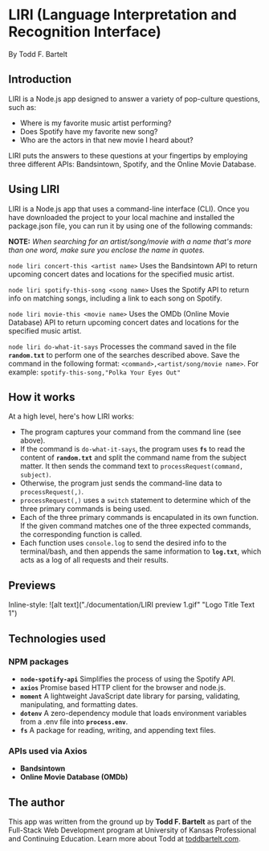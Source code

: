 # LIRI (Language Interpretation and Recognition Interface)
By Todd F. Bartelt

## Introduction

LIRI is a Node.js app designed to answer a variety of pop-culture questions, such as:
- Where is my favorite music artist performing?
- Does Spotify have my favorite new song?
- Who are the actors in that new movie I heard about?

LIRI puts the answers to these questions at your fingertips by employing three different APIs: Bandsintown, Spotify, and the Online Movie Database.

## Using LIRI

LIRI is a Node.js app that uses a command-line interface (CLI). Once you have downloaded the project to your local machine and installed the package.json file, you can run it by using one of the following commands:

**NOTE:** *When searching for an artist/song/movie with a name that's more than one word, make sure you enclose the name in quotes.*

```node liri concert-this <artist name>```
Uses the Bandsintown API to return upcoming concert dates and locations for the specified music artist.

```node liri spotify-this-song <song name>```
Uses the Spotify API to return info on matching songs, including a link to each song on Spotify.

```node liri movie-this <movie name>```
Uses the OMDb (Online Movie Database) API to return upcoming concert dates and locations for the specified music artist.

```node liri do-what-it-says```
Processes the command saved in the file **```random.txt```** to perform one of the searches described above. Save the command in the following format: ```<command>,<artist/song/movie name>```. For example:
```spotify-this-song,"Polka Your Eyes Out"```

## How it works

At a high level, here's how LIRI works:
- The program captures your command from the command line (see above).
- If the command is ```do-what-it-says```, the program uses **```fs```** to read the content of **```random.txt```** and split the command name from the subject matter. It then sends the command text to ```processRequest(command, subject)```.
- Otherwise, the program just sends the command-line data to ```processRequest(,)```.
- ```processRequest(,)``` uses a ```switch``` statement to determine which of the three primary commands is being used.
- Each of the three primary commands is encapulated in its own function. If the given command matches one of the three expected commands, the corresponding function is called.
- Each function uses ```console.log``` to send the desired info to the terminal/bash, and then appends the same information to **```log.txt```**, which acts as a log of all requests and their results.


## Previews

Inline-style: 
![alt text]("./documentation/LIRI preview 1.gif" "Logo Title Text 1")


## Technologies used

### NPM packages
- **```node-spotify-api```** Simplifies the process of using the Spotify API.
- **```axios```** Promise based HTTP client for the browser and node.js.
- **```moment```** A lightweight JavaScript date library for parsing, validating, manipulating, and formatting dates.
- **```dotenv```** A zero-dependency module that loads environment variables from a .env file into **```process.env```**. 
- **```fs```** A package for reading, writing, and appending text files.

### APIs used via Axios
- **Bandsintown**
- **Online Movie Database (OMDb)**

## The author

This app was written from the ground up by **Todd F. Bartelt** as part of the Full-Stack Web Development program at University of Kansas Professional and Continuing Education. Learn more about Todd at [toddbartelt.com](http://toddbartelt.com).